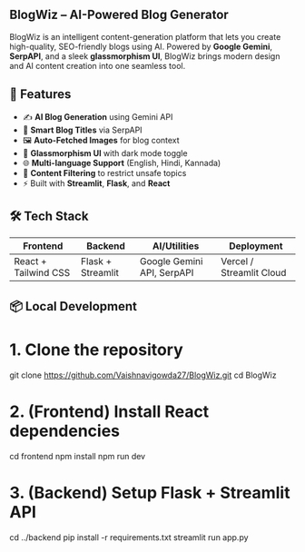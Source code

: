  ## BlogWiz – AI-Powered Blog Generator

BlogWiz is an intelligent content-generation platform that lets you create high-quality, SEO-friendly blogs using AI. 
Powered by **Google Gemini**, **SerpAPI**, and a sleek **glassmorphism UI**, BlogWiz brings modern design and AI content creation into one seamless tool.


 ## 🚀 Features

- ✍️ **AI Blog Generation** using Gemini API
- 🔎 **Smart Blog Titles** via SerpAPI
- 🖼️ **Auto-Fetched Images** for blog context
- 🧊 **Glassmorphism UI** with dark mode toggle
- 🌐 **Multi-language Support** (English, Hindi, Kannada)
- 🚫 **Content Filtering** to restrict unsafe topics
- ⚡ Built with **Streamlit**, **Flask**, and **React**


## 🛠️ Tech Stack

| Frontend     | Backend       | AI/Utilities       | Deployment |
|--------------|---------------|--------------------|------------|
| React + Tailwind CSS | Flask + Streamlit | Google Gemini API, SerpAPI | Vercel / Streamlit Cloud |

 ## 📦 Local Development

# 1. Clone the repository
git clone https://github.com/Vaishnavigowda27/BlogWiz.git
cd BlogWiz

# 2. (Frontend) Install React dependencies
cd frontend
npm install
npm run dev

# 3. (Backend) Setup Flask + Streamlit API
cd ../backend
pip install -r requirements.txt
streamlit run app.py
